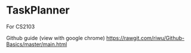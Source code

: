 # TaskPlanner
For CS2103

Github guide (view with google chrome)
https://rawgit.com/riwu/Github-Basics/master/main.html
